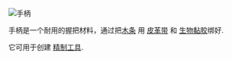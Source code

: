 ![手柄](item:betterwithmods:material@36)

手柄是一个耐用的握把材料，通过把[木条](../blocks/minimized_wood.md) 用 [皮革带](tanned_leather.md) 和 [生物黏胶](glue.md)绑好.

它可用于创建 [精制工具](refined_tools.md).
